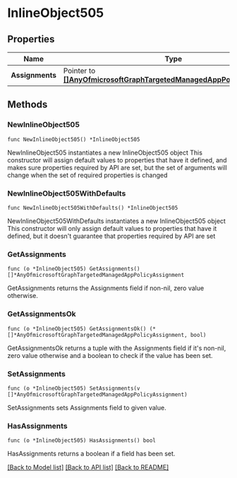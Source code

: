 # InlineObject505

## Properties

Name | Type | Description | Notes
------------ | ------------- | ------------- | -------------
**Assignments** | Pointer to [**[]AnyOfmicrosoftGraphTargetedManagedAppPolicyAssignment**](AnyOfmicrosoftGraphTargetedManagedAppPolicyAssignment.md) |  | [optional] 

## Methods

### NewInlineObject505

`func NewInlineObject505() *InlineObject505`

NewInlineObject505 instantiates a new InlineObject505 object
This constructor will assign default values to properties that have it defined,
and makes sure properties required by API are set, but the set of arguments
will change when the set of required properties is changed

### NewInlineObject505WithDefaults

`func NewInlineObject505WithDefaults() *InlineObject505`

NewInlineObject505WithDefaults instantiates a new InlineObject505 object
This constructor will only assign default values to properties that have it defined,
but it doesn't guarantee that properties required by API are set

### GetAssignments

`func (o *InlineObject505) GetAssignments() []*AnyOfmicrosoftGraphTargetedManagedAppPolicyAssignment`

GetAssignments returns the Assignments field if non-nil, zero value otherwise.

### GetAssignmentsOk

`func (o *InlineObject505) GetAssignmentsOk() (*[]*AnyOfmicrosoftGraphTargetedManagedAppPolicyAssignment, bool)`

GetAssignmentsOk returns a tuple with the Assignments field if it's non-nil, zero value otherwise
and a boolean to check if the value has been set.

### SetAssignments

`func (o *InlineObject505) SetAssignments(v []*AnyOfmicrosoftGraphTargetedManagedAppPolicyAssignment)`

SetAssignments sets Assignments field to given value.

### HasAssignments

`func (o *InlineObject505) HasAssignments() bool`

HasAssignments returns a boolean if a field has been set.


[[Back to Model list]](../README.md#documentation-for-models) [[Back to API list]](../README.md#documentation-for-api-endpoints) [[Back to README]](../README.md)


